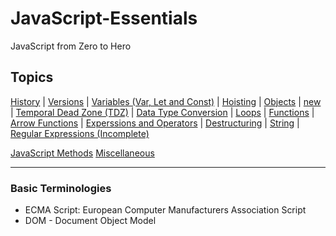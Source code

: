 # JavaScript-Essentials

JavaScript from Zero to Hero

## Topics

[History](/Theory/historyAndFeatures.md) | [Versions](/Theory/versionsOfJavascript.md) | [Variables (Var, Let and Const)](/Theory/variables.md) | [Hoisting](/Theory/hoisting.md) | [Objects](/Theory/objects.md) | [new](/Theory/newKeyword.md) | [Temporal Dead Zone (TDZ)](/Theory/temporalDeadZone.md) | [Data Type Conversion](/Theory/dataConversion.md) | [Loops](/Theory/loops.md) | [Functions](/Theory/functions.md) | [Arrow Functions](/Theory/arrowFunctions.md) | [Experssions and Operators](/Theory/expressions&Operators.md) | [Destructuring](/Theory/destructuring.md) | [String](/Theory/string.md) | [Regular Expressions (Incomplete)](/Theory/regularExpressions.md)

[JavaScript Methods](/Theory/javascriptMethods.md)
[Miscellaneous](/Theory/miscellaneous.md)

---

### Basic Terminologies

- ECMA Script: European Computer Manufacturers Association Script
- DOM - Document Object Model
